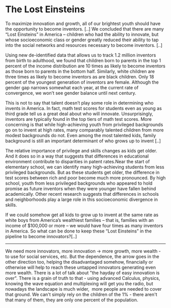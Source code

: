 # The Lost Einsteins

To maximize innovation and growth, all of our brightest youth should have the opportunity to become inventors. [..] We concluded that there are many “Lost Einsteins” in America – children who had the ability to innovate, but whose socioeconomic class or gender greatly reduced their ability to tap into the social networks and resources necessary to become inventors. [..]

Using new de-identified data that allows us to track 1.2 million inventors from birth to adulthood, we found that children born to parents in the top 1 percent of the income distribution are 10 times as likely to become inventors as those born to parents in the bottom half. Similarly, white children are three times as likely to become inventors as are black children. Only 18 percent of the youngest generation of inventors are female. Although the gender gap narrows somewhat each year, at the current rate of convergence, we won’t see gender balance until next century.

This is not to say that talent doesn’t play some role in determining who invents in America. In fact, math test scores for students even as young as third grade tell us a great deal about who will innovate. Unsurprisingly, inventors are typically found in the top tiers of math test scores. More concerning is that while high-achieving youth from privileged backgrounds go on to invent at high rates, many comparably talented children from more modest backgrounds do not. Even among the most talented kids, family background is still an important determinant of who grows up to invent [..]

The relative importance of privilege and skills changes as kids get older. And it does so in a way that suggests that differences in educational environment contribute to disparities in patent rates.Near the start of elementary school, we can identify many high-achieving students from less privileged backgrounds. But as these students get older, the difference in test scores between rich and poor become much more pronounced. By high school, youth from less privileged backgrounds who appeared to hold promise as future inventors when they were younger have fallen behind academically. Other recent research suggests that differences in schools and neighborhoods play a large role in this socioeconomic divergence in skills.

If we could somehow get all kids to grow up to invent at the same rate as white boys from America’s wealthiest families – that is, families with an income of $100,000 or more – we would have four times as many inventors in America. So what can be done to keep these “Lost Einsteins” in the pipeline to become innovators?[..]

---

We need more innovators, more innovation -> more growth, more wealth - to use for social services, etc. But the dependence, the arrow goes in the other direction too, helping the disadvantaged somehow, financially or otherwise will help to reach these untapped innovators generating even more wealth. There is a lot of talk about "the hayday of easy innovation is over". There is a grain of truth to that - using advanced Calculus, physics, knowing the wave equation and multiplexing will get you the radio, but nowadays the landscape is much wider,  more people are needed to cover that ground. We can't simply rely on the children of the 1% - there aren't that many of them, they are only one percent of the population.
















